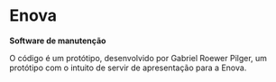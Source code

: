 # Enova

**Software de manutenção** 

O código é um protótipo, desenvolvido por Gabriel Roewer Pilger,
um protótipo com o intuito de servir de apresentação para a Enova.

